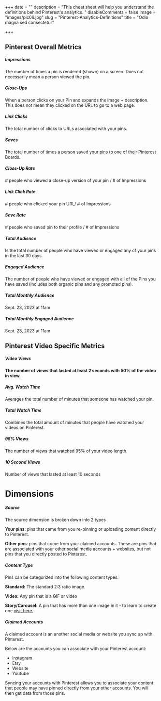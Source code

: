+++
date = ""
description = "This cheat sheet will help you understand the definitions behind Pinterest's analytics. "
disableComments = false
image = "images/pic06.jpg"
slug = "Pinterest-Analytics-Definitions"
title = "Odio magna sed consectetur"

+++
## Pinterest Overall Metrics

##### **Impressions**

The number of times a pin is rendered (shown) on a screen. Does not necessarily mean a person viewed the pin.

##### **Close-Ups**

When a person clicks on your Pin and expands the image + description. This does not mean they clicked on the URL to go to a web page.

##### **Link Clicks**

The total number of clicks to URLs associated with your pins.

##### **Saves**

The total number of times a person saved your pins to one of their Pinterest Boards.

##### **Close-Up Rate**

\# people who viewed a close-up version of your pin / # of Impressions

##### **Link Click Rate**

\# people who clicked your pin URL/ # of Impressions

##### **Save Rate**

\# people who saved pin to their profile / # of Impressions

##### **Total Audience**

Is the total number of people who have viewed or engaged any of your pins in the last 30 days.

##### **Engaged Audience**

The number of people who have viewed or engaged with all of the Pins you have saved (includes both organic pins and any promoted pins).

##### **Total Monthly Audience**

Sept. 23, 2023 at 11am

##### **Total Monthly Engaged Audience**

Sept. 23, 2023 at 11am

## Pinterest Video Specific Metrics

##### **Video Views**

**The number of views that lasted at least 2 seconds with 50% of the video in view.**

##### **Avg. Watch Time**

Averages the total number of minutes that someone has watched your pin.

##### **Total Watch Time**

Combines the total amount of minutes that people have watched your videos on Pinterest.

##### **95% Views**

The number of views that watched 95% of your video length.

##### **10 Second Views**

Number of views that lasted at least 10 seconds

# **Dimensions**

##### **Source**

The source dimension is broken down into 2 types

**Your pins**: pins that came from you re-pinning or uploading content directly to Pinterest.

**Other pins**: pins that come from your claimed accounts. These are pins that are associated with your other social media accounts + websites, but not pins that you directly posted to Pinterest.

##### **Content Type**

Pins can be categorized into the following content types:

**Standard:** The standard 2:3 ratio image.

**Video:** Any pin that is a GIF or video

**Story/Carousel:** A pin that has more than one image in it - to learn to create one [visit here.](https://editor.wix.com/html/editor/web/renderer/revisions/view/03aaef10-c382-4827-bec4-afcf8cffafad/160/pinterest-multi-image-pins?metaSiteId=92816507-a359-4920-8210-34aab4f93587&referer=revisions&referralInfo=EDITOR)

##### **Claimed Accounts**

A claimed account is an another social media or website you sync up with Pinterest.

Below are the accounts you can associate with your Pinterest account:

* Instagram
* Etsy
* Website
* Youtube

Syncing your accounts with Pinterest allows you to associate your content that people may have pinned directly from your other accounts. You will then get data from those pins.